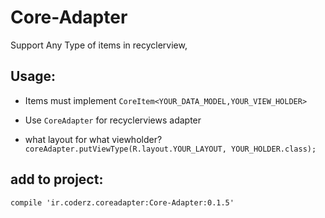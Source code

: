 # Core-Adapter
Support Any Type of items in recyclerview, 

## Usage:

* Items must implement `CoreItem<YOUR_DATA_MODEL,YOUR_VIEW_HOLDER>`

* Use `CoreAdapter` for recyclerviews adapter

* what layout for what viewholder? ` coreAdapter.putViewType(R.layout.YOUR_LAYOUT, YOUR_HOLDER.class);`



## add to project:
`compile 'ir.coderz.coreadapter:Core-Adapter:0.1.5'`
